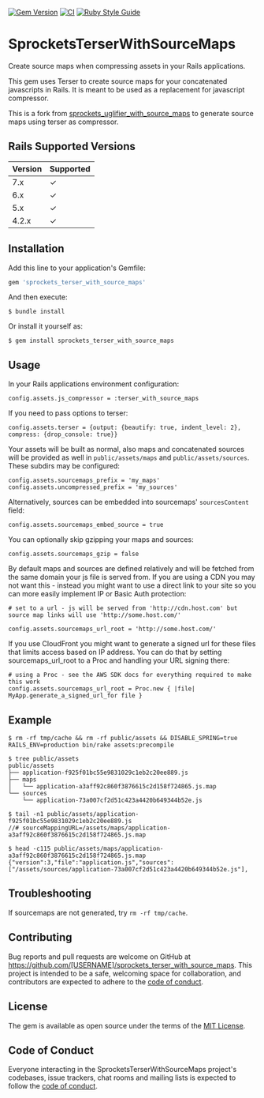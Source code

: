 [![Gem Version](https://badge.fury.io/rb/sprockets_terser_with_source_maps.svg)](https://badge.fury.io/rb/sprockets_terser_with_source_maps)
[![CI](https://github.com/javier-menendez/sprockets_terser_with_source_maps/actions/workflows/ci.yml/badge.svg)](https://github.com/javier-menendez/sprockets_terser_with_source_maps/actions/workflows/ci.yml)
[![Ruby Style Guide](https://img.shields.io/badge/code_style-rubocop-brightgreen.svg)](https://github.com/rubocop/rubocop)

# SprocketsTerserWithSourceMaps

Create source maps when compressing assets in your Rails applications.

This gem uses Terser to create source maps for your concatenated javascripts in Rails.
It is meant to be used as a replacement for javascript compressor.

This is a fork
from [sprockets_uglifier_with_source_maps](https://github.com/AlexanderPavlenko/sprockets_uglifier_with_source_maps)
to generate source maps using terser as compressor.

## Rails Supported Versions

<table>
    <thead>
    <tr>
        <th>Version</th>
        <th>Supported</th>
    </tr>
  </thead>
<tbody>
    <tr>
        <td>7.x</td>
        <td>&checkmark;</td>
    </tr>
    <tr>
        <td>6.x</td>
        <td>&checkmark;</td>
    </tr>
        <tr>
        <td>5.x</td>
        <td>&checkmark;</td>
    </tr>
    <tr>
        <td>4.2.x</td>
        <td>&checkmark;</td>
    </tr>
</tbody>
</table>

## Installation

Add this line to your application's Gemfile:

```ruby
gem 'sprockets_terser_with_source_maps'
```

And then execute:

    $ bundle install

Or install it yourself as:

    $ gem install sprockets_terser_with_source_maps

## Usage

In your Rails applications environment configuration:

    config.assets.js_compressor = :terser_with_source_maps

If you need to pass options to terser:

    config.assets.terser = {output: {beautify: true, indent_level: 2}, compress: {drop_console: true}}

Your assets will be built as normal, also maps and concatenated sources will be provided as well in `public/assets/maps`
and `public/assets/sources`.
These subdirs may be configured:

    config.assets.sourcemaps_prefix = 'my_maps'
    config.assets.uncompressed_prefix = 'my_sources'

Alternatively, sources can be embedded into sourcemaps' `sourcesContent` field:

    config.assets.sourcemaps_embed_source = true

You can optionally skip gzipping your maps and sources:

    config.assets.sourcemaps_gzip = false

By default maps and sources are defined relatively and will be fetched from the same domain your js file is served from.
If you are using a CDN you may not want this - instead you might want to use a direct link to your site so you can more
easily implement IP or Basic Auth protection:

    # set to a url - js will be served from 'http://cdn.host.com' but source map links will use 'http://some.host.com/'

    config.assets.sourcemaps_url_root = 'http://some.host.com/'

If you use CloudFront you might want to generate a signed url for these files that limits access based on IP address.
You can do that by setting sourcemaps_url_root to a Proc and handling your URL signing there:

    # using a Proc - see the AWS SDK docs for everything required to make this work
    config.assets.sourcemaps_url_root = Proc.new { |file| MyApp.generate_a_signed_url_for file }

## Example

    $ rm -rf tmp/cache && rm -rf public/assets && DISABLE_SPRING=true RAILS_ENV=production bin/rake assets:precompile

    $ tree public/assets
    public/assets
    ├── application-f925f01bc55e9831029c1eb2c20ee889.js
    ├── maps
    │   └── application-a3aff92c860f3876615c2d158f724865.js.map
    └── sources
        └── application-73a007cf2d51c423a4420b649344b52e.js

    $ tail -n1 public/assets/application-f925f01bc55e9831029c1eb2c20ee889.js
    //# sourceMappingURL=/assets/maps/application-a3aff92c860f3876615c2d158f724865.js.map

    $ head -c115 public/assets/maps/application-a3aff92c860f3876615c2d158f724865.js.map
    {"version":3,"file":"application.js","sources":["/assets/sources/application-73a007cf2d51c423a4420b649344b52e.js"],

## Troubleshooting

If sourcemaps are not generated, try `rm -rf tmp/cache`.

## Contributing

Bug reports and pull requests are welcome on GitHub at https://github.com/[USERNAME]/sprockets_terser_with_source_maps.
This project is intended to be a safe, welcoming space for collaboration, and contributors are expected to adhere to
the [code of conduct](https://github.com/[USERNAME]/sprockets_terser_with_source_maps/blob/master/CODE_OF_CONDUCT.md).

## License

The gem is available as open source under the terms of the [MIT License](https://opensource.org/licenses/MIT).

## Code of Conduct

Everyone interacting in the SprocketsTerserWithSourceMaps project's codebases, issue trackers, chat rooms and mailing
lists is expected to follow
the [code of conduct](https://github.com/[USERNAME]/sprockets_terser_with_source_maps/blob/master/CODE_OF_CONDUCT.md).
